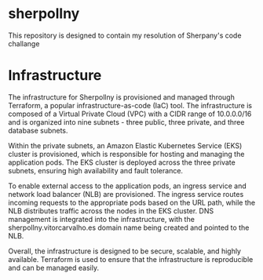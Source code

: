 # sherpollny
This repository is designed to contain my resolution of Sherpany's code challange

# Infrastructure

The infrastructure for Sherpollny is provisioned and managed through Terraform, a popular infrastructure-as-code (IaC) tool. The infrastructure is composed of a Virtual Private Cloud (VPC) with a CIDR range of 10.0.0.0/16 and is organized into nine subnets - three public, three private, and three database subnets.

Within the private subnets, an Amazon Elastic Kubernetes Service (EKS) cluster is provisioned, which is responsible for hosting and managing the application pods. The EKS cluster is deployed across the three private subnets, ensuring high availability and fault tolerance.

To enable external access to the application pods, an ingress service and network load balancer (NLB) are provisioned. The ingress service routes incoming requests to the appropriate pods based on the URL path, while the NLB distributes traffic across the nodes in the EKS cluster. DNS management is integrated into the infrastructure, with the sherpollny.vitorcarvalho.es domain name being created and pointed to the NLB.

Overall, the infrastructure is designed to be secure, scalable, and highly available. Terraform is used to ensure that the infrastructure is reproducible and can be managed easily.
